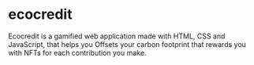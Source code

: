 # ecocredit
Ecocredit is a gamified web application made with HTML, CSS and JavaScript, that helps you Offsets your carbon footprint that rewards you with NFTs for each contribution you make.   
